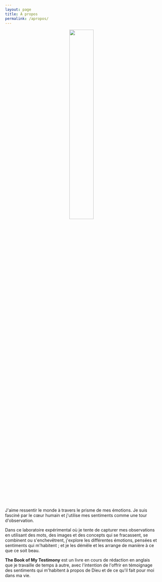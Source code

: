 ```yaml
---
layout: page
title: À propos
permalink: /apropos/
---
```


<center>
	<img src="{{site.baseurl}}/assets/transparent.png" width="40%">
</center>

J'aime ressentir le monde à travers le prisme de mes émotions. Je suis fasciné par le cœur humain et j'utilise mes sentiments comme une tour d'observation.

Dans ce laboratoire expérimental où je tente de capturer mes observations en utilisant des mots, des images et des concepts qui se fracassent, se combinent ou s'enchevêtrent, j'explore les différentes émotions, pensées et sentiments qui m'habitent ; et je les démêle et les arrange de manière à ce que ce soit beau.

**The Book of My Testimony** est un livre en cours de rédaction en anglais que je travaille de temps à autre, avec l'intention de l'offrir en témoignage des sentiments qui m'habitent à propos de Dieu et de ce qu'il fait pour moi dans ma vie.
